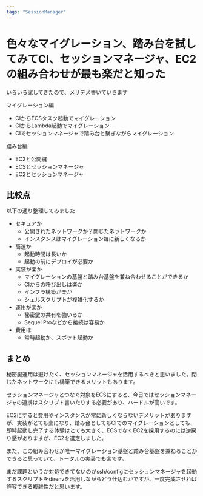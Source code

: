 ```yaml
---
tags: "SessionManager"
---
```


# 色々なマイグレーション、踏み台を試してみてCI、セッションマネージャ、EC2の組み合わせが最も楽だと知った

いろいろ試してきたので、メリデメ書いていきます

マイグレーション編

- CIからECSタスク起動でマイグレーション
- CIからLambda起動でマイグレーション
- CIでセッションマネージャで踏み台と繋ぎながらマイグレーション

踏み台編

- EC2と公開鍵
- ECSとセッションマネージャ
- EC2とセッションマネージャ

## 比較点

以下の通り整理してみました

- セキュアか
  - 公開されたネットワークか？閉じたネットワークか
  - インスタンスはマイグレーション毎に新しくなるか
- 高速か
  - 起動時間は長いか
  - 起動の前にデプロイが必要か
- 実装が楽か
  - マイグレーションの基盤と踏み台基盤を兼ね合わせることができるか
  - CIからの呼び出しは楽か
  - インフラ構築が楽か
  - シェルスクリプトが複雑化するか
- 運用が楽か
  - 秘密鍵の共有を強いるか
  - Sequel Proなどから接続は容易か
- 費用は
  - 常時起動か、スポット起動か

## まとめ

秘密鍵運用は避けたく、セッションマネージャを活用するべきと思いました。閉じたネットワークにも構築できるメリットもあります。

セッションマネージャとつなぐ対象をECSにすると、今日ではセッションマネージャの連携はスクリプト書いたりする必要があり、ハードルが高いです。

EC2にすると費用やインスタンスが常に新しくならないデメリットがありますが、実装がとても楽になり、踏み台としてもCIでのマイグレーションとしても、即時起動し完了する体験はとても大きく、ECSでなくEC2を採用するのには逆戻り感がありますが、EC2を選定しました。

また、この組み合わせが唯一マイグレーション基盤と踏み台基盤を兼ねることができると思っていて、トータルの実装でも楽です。

まだ課題というか対処できてないのがssh/configにセッションマネージャを起動するスクリプトをdirenvを活用しながらどう仕込むかですが、一度完成させれば許容できる複雑性だと思います。
